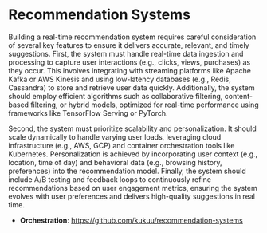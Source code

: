 # Recommendation Systems
Building a real-time recommendation system requires careful consideration of several key features to ensure it delivers accurate, relevant, and timely suggestions. First, the system must handle real-time data ingestion and processing to capture user interactions (e.g., clicks, views, purchases) as they occur. This involves integrating with streaming platforms like Apache Kafka or AWS Kinesis and using low-latency databases (e.g., Redis, Cassandra) to store and retrieve user data quickly. Additionally, the system should employ efficient algorithms such as collaborative filtering, content-based filtering, or hybrid models, optimized for real-time performance using frameworks like TensorFlow Serving or PyTorch.

Second, the system must prioritize scalability and personalization. It should scale dynamically to handle varying user loads, leveraging cloud infrastructure (e.g., AWS, GCP) and container orchestration tools like Kubernetes. Personalization is achieved by incorporating user context (e.g., location, time of day) and behavioral data (e.g., browsing history, preferences) into the recommendation model. Finally, the system should include A/B testing and feedback loops to continuously refine recommendations based on user engagement metrics, ensuring the system evolves with user preferences and delivers high-quality suggestions in real time.

- **Orchestration**: https://github.com/kukuu/recommendation-systems

